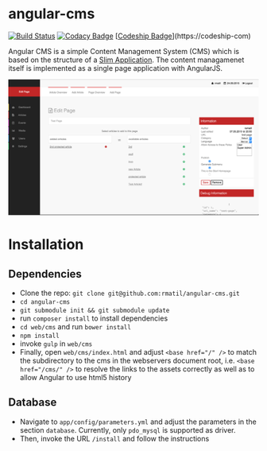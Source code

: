 angular-cms
===========

[![Build Status](https://travis-ci.org/rmatil/angular-cms.svg?branch=master)](https://travis-ci.org/rmatil/angular-cms)
[![Codacy Badge](https://www.codacy.com/project/badge/29fc1a82158346ddb42cd13cdde3a163)](https://www.codacy.com)
[[Codeship Badge](https://codeship.com/projects/944c42f0-6465-0133-f5dd-4e069a91af7c/status?branch=master)](https://codeship-com)

Angular CMS is a simple Content Management System (CMS) which is based on the structure of a [Slim Application](https://github.com/codeguy/Slim). The content managamenet itself is implemented as a single page application with AngularJS.

![ScreenShot](/web/media/overview.png)

Installation
============

## Dependencies

* Clone the repo: `git clone git@github.com:rmatil/angular-cms.git`
* `cd angular-cms`
* `git submodule init && git submodule update`
* run `composer install` to install dependencies
* `cd web/cms` and run `bower install`
* `npm install`
* invoke `gulp` in `web/cms`
* Finally, open `web/cms/index.html` and adjust `<base href="/" />` to match the subdirectory to the cms in the webservers document root, i.e. `<base href="/cms/" />` to resolve the links to the assets correctly as well as to allow Angular to use html5 history

## Database

* Navigate to `app/config/parameters.yml` and adjust the parameters in the section `database`. Currently, only `pdo_mysql` is supported as driver.
* Then, invoke the URL `/install` and follow the instructions


